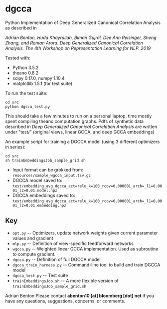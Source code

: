# dgcca
Python Implementation of Deep Generalized Canonical Correlation Analysis as described in 

*Adrian Benton, Huda Khayrallah, Biman Gujral, Dee Ann Reisinger, Sheng Zhang, and Raman Arora. Deep Generalized Canonical Correlation Analysis. The 4th Workshop on Representation Learning for NLP. 2019*

Tested with:

+ Python 3.5.2
+ theano 0.8.2
+ scipy 0.17.0, numpy 1.10.4
+ matplotlib 1.5.1 (for test suite)

To run the test suite:

    cd src
    python dgcca_test.py

This should take a few minutes to run on a personal laptop, time mostly spent compiling theano computation graphs.  Pdfs of synthetic data described in *Deep Generalized Canonical Correlation Analysis* are written under "test/" (original views, linear GCCA, and deep GCCA embeddings)

An example script for training a DGCCA model (using 3 different optimizers in series):

    cd src
    sh trainEmbeddingsJob_sample_grid.sh

* Input format can be grokked from: `resources/sample_wgcca_input.tsv.gz`
* DGCCA model saved to: `test/embedding_avg_dgcca_act=relu_k=100_rcov=0.000001_arch=_l1=0.0001_l2=0.01.model.npz`
* DGCCA embeddings saved to: `test/embedding_avg_dgcca_act=relu_k=100_rcov=0.000001_arch=_l1=0.0001_l2=0.01.embedding.npz`

Key
----
* `opt.py`   -- Optimizers, update network weights given current parameter values and gradient
* `mlp.py`   -- Definition of view-specific feedforward networks
* `wgcca.py` -- Weighted linear GCCA implementation.  Used as subroutine to compute gradient.
* `dgcca.py` -- Definition of full DGCCA model
* `dgcca_train_harness.py` -- Command-line tool to build and train DGCCA model 
* `dgcca_test.py` -- Test suite
* `trainEmbeddingsJob.sh` -- A more flexible version of `trainEmbeddingsJob_sample_grid.sh`

Adrian Benton
Please contact __abenton10 [at] bloomberg [dot] net__ if you have any questions, suggestions, concerns, or comments.

